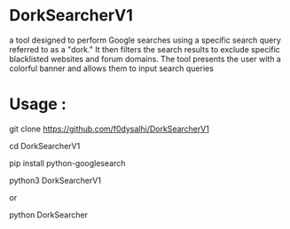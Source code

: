 # DorkSearcherV1

 a tool designed to perform Google searches using a specific search query referred to as a "dork." It then filters the search results to exclude specific blacklisted websites and forum domains. The tool presents the user with a colorful banner and allows them to input search queries 
                                       
<h1>Usage :</h1>

git clone https://github.com/f0dysalhi/DorkSearcherV1

cd DorkSearcherV1

pip install python-googlesearch

python3 DorkSearcherV1

or

python DorkSearcher

